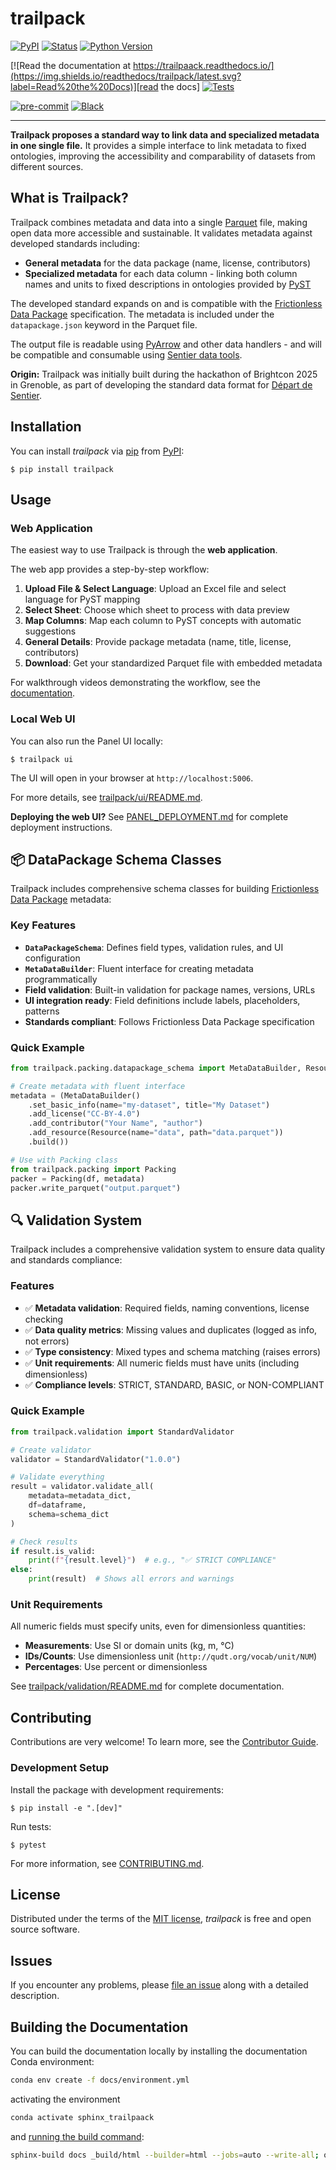 # trailpack

[![PyPI](https://img.shields.io/pypi/v/trailpack.svg)][pypi status]
[![Status](https://img.shields.io/pypi/status/trailpack.svg)][pypi status]
[![Python Version](https://img.shields.io/pypi/pyversions/trailpack)][pypi status]

[![Read the documentation at https://trailpaack.readthedocs.io/](https://img.shields.io/readthedocs/trailpack/latest.svg?label=Read%20the%20Docs)][read the docs]
[![Tests](https://github.com/TimoDiepers/trailpack/actions/workflows/python-test.yml/badge.svg)][tests]

[![pre-commit](https://img.shields.io/badge/pre--commit-enabled-brightgreen?logo=pre-commit&logoColor=white)][pre-commit]
[![Black](https://img.shields.io/badge/code%20style-black-000000.svg)][black]

[pypi status]: https://pypi.org/project/trailpack/
[read the docs]: https://trailpack.readthedocs.io/
[tests]: https://github.com/TimoDiepers/trailpack/actions?workflow=Tests
[pre-commit]: https://github.com/pre-commit/pre-commit
[black]: https://github.com/psf/black

---

**Trailpack proposes a standard way to link data and specialized metadata in one single file.** It provides a simple interface to link metadata to fixed ontologies, improving the accessibility and comparability of datasets from different sources.

## What is Trailpack?

Trailpack combines metadata and data into a single [Parquet](https://parquet.apache.org/) file, making open data more accessible and sustainable. It validates metadata against developed standards including:

- **General metadata** for the data package (name, license, contributors)
- **Specialized metadata** for each data column - linking both column names and units to fixed descriptions in ontologies provided by [PyST](https://vocab.sentier.dev)

The developed standard expands on and is compatible with the [Frictionless Data Package](https://datapackage.org/) specification. The metadata is included under the `datapackage.json` keyword in the Parquet file.

The output file is readable using [PyArrow](https://arrow.apache.org/docs/python/index.html) and other data handlers - and will be compatible and consumable using [Sentier data tools](https://github.com/sentier-dev/sentier_data_tools).

**Origin:** Trailpack was initially built during the hackathon of Brightcon 2025 in Grenoble, as part of developing the standard data format for [Départ de Sentier](https://www.d-d-s.ch/).

## Installation

You can install _trailpack_ via [pip] from [PyPI]:

```console
$ pip install trailpack
```

[pip]: https://pip.pypa.io/
[PyPI]: https://pypi.org/

## Usage

### Web Application

The easiest way to use Trailpack is through the **web application**.

The web app provides a step-by-step workflow:
1. **Upload File & Select Language**: Upload an Excel file and select language for PyST mapping
2. **Select Sheet**: Choose which sheet to process with data preview
3. **Map Columns**: Map each column to PyST concepts with automatic suggestions
4. **General Details**: Provide package metadata (name, title, license, contributors)
5. **Download**: Get your standardized Parquet file with embedded metadata

For walkthrough videos demonstrating the workflow, see the [documentation](https://trailpack.readthedocs.io/en/latest/content/usage.html).

### Local Web UI

You can also run the Panel UI locally:

```console
$ trailpack ui
```

The UI will open in your browser at `http://localhost:5006`.

For more details, see [trailpack/ui/README.md](trailpack/ui/README.md).

**Deploying the web UI?** See [PANEL_DEPLOYMENT.md](PANEL_DEPLOYMENT.md) for complete deployment instructions.

## 📦 DataPackage Schema Classes

Trailpack includes comprehensive schema classes for building [Frictionless Data Package](https://datapackage.org/standard/data-package/) metadata:

### Key Features
- **`DataPackageSchema`**: Defines field types, validation rules, and UI configuration
- **`MetaDataBuilder`**: Fluent interface for creating metadata programmatically
- **Field validation**: Built-in validation for package names, versions, URLs
- **UI integration ready**: Field definitions include labels, placeholders, patterns
- **Standards compliant**: Follows Frictionless Data Package specification

### Quick Example
```python
from trailpack.packing.datapackage_schema import MetaDataBuilder, Resource

# Create metadata with fluent interface
metadata = (MetaDataBuilder()
    .set_basic_info(name="my-dataset", title="My Dataset")
    .add_license("CC-BY-4.0")
    .add_contributor("Your Name", "author")
    .add_resource(Resource(name="data", path="data.parquet"))
    .build())

# Use with Packing class
from trailpack.packing import Packing
packer = Packing(df, metadata)
packer.write_parquet("output.parquet")
```

## 🔍 Validation System

Trailpack includes a comprehensive validation system to ensure data quality and standards compliance:

### Features
- ✅ **Metadata validation**: Required fields, naming conventions, license checking
- ✅ **Data quality metrics**: Missing values and duplicates (logged as info, not errors)
- ✅ **Type consistency**: Mixed types and schema matching (raises errors)
- ✅ **Unit requirements**: All numeric fields must have units (including dimensionless)
- ✅ **Compliance levels**: STRICT, STANDARD, BASIC, or NON-COMPLIANT

### Quick Example
```python
from trailpack.validation import StandardValidator

# Create validator
validator = StandardValidator("1.0.0")

# Validate everything
result = validator.validate_all(
    metadata=metadata_dict,
    df=dataframe,
    schema=schema_dict
)

# Check results
if result.is_valid:
    print(f"{result.level}")  # e.g., "✅ STRICT COMPLIANCE"
else:
    print(result)  # Shows all errors and warnings
```

### Unit Requirements
All numeric fields must specify units, even for dimensionless quantities:
- **Measurements**: Use SI or domain units (kg, m, °C)
- **IDs/Counts**: Use dimensionless unit (`http://qudt.org/vocab/unit/NUM`)
- **Percentages**: Use percent or dimensionless

See [trailpack/validation/README.md](trailpack/validation/README.md) for complete documentation.

## Contributing

Contributions are very welcome! To learn more, see the [Contributor Guide][Contributor Guide].

### Development Setup

Install the package with development requirements:

```console
$ pip install -e ".[dev]"
```

Run tests:

```console
$ pytest
```

For more information, see [CONTRIBUTING.md](CONTRIBUTING.md).

## License

Distributed under the terms of the [MIT license][License],
_trailpack_ is free and open source software.

## Issues

If you encounter any problems,
please [file an issue][Issue Tracker] along with a detailed description.


<!-- github-only -->

[command-line reference]: https://trailpaack.readthedocs.io/en/latest/usage.html
[License]: https://github.com/TimoDiepers/trailpaack/blob/main/LICENSE
[Contributor Guide]: https://github.com/TimoDiepers/trailpaack/blob/main/CONTRIBUTING.md
[Issue Tracker]: https://github.com/TimoDiepers/trailpaack/issues


## Building the Documentation

You can build the documentation locally by installing the documentation Conda environment:

```bash
conda env create -f docs/environment.yml
```

activating the environment

```bash
conda activate sphinx_trailpaack
```

and [running the build command](https://www.sphinx-doc.org/en/master/man/sphinx-build.html#sphinx-build):

```bash
sphinx-build docs _build/html --builder=html --jobs=auto --write-all; open _build/html/index.html
```
